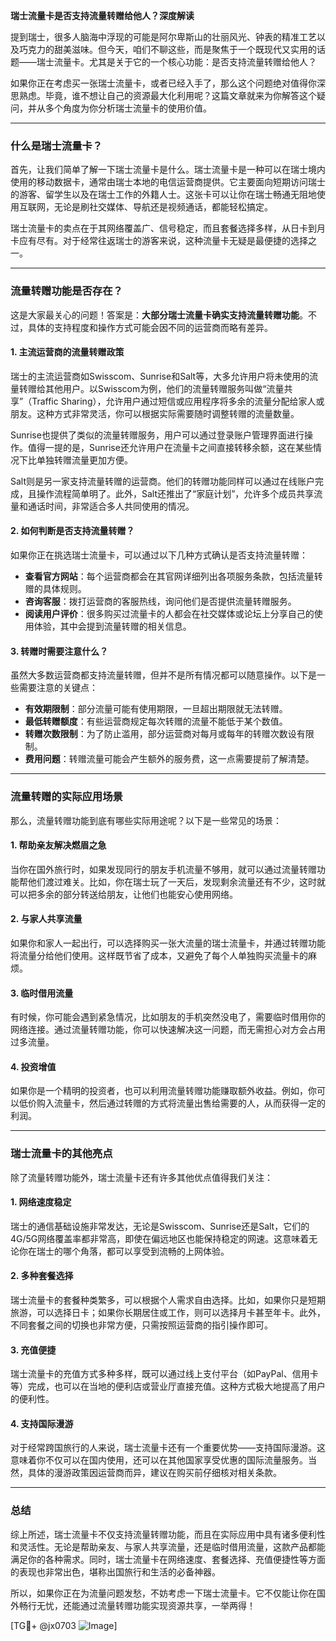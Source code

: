 **瑞士流量卡是否支持流量转赠给他人？深度解读**

提到瑞士，很多人脑海中浮现的可能是阿尔卑斯山的壮丽风光、钟表的精准工艺以及巧克力的甜美滋味。但今天，咱们不聊这些，而是聚焦于一个既现代又实用的话题——瑞士流量卡。尤其是关于它的一个核心功能：是否支持流量转赠给他人？

如果你正在考虑买一张瑞士流量卡，或者已经入手了，那么这个问题绝对值得你深思熟虑。毕竟，谁不想让自己的资源最大化利用呢？这篇文章就来为你解答这个疑问，并从多个角度为你分析瑞士流量卡的使用价值。

---

### 什么是瑞士流量卡？

首先，让我们简单了解一下瑞士流量卡是什么。瑞士流量卡是一种可以在瑞士境内使用的移动数据卡，通常由瑞士本地的电信运营商提供。它主要面向短期访问瑞士的游客、留学生以及在瑞士工作的外籍人士。这张卡可以让你在瑞士畅通无阻地使用互联网，无论是刷社交媒体、导航还是视频通话，都能轻松搞定。

瑞士流量卡的卖点在于其网络覆盖广、信号稳定，而且套餐选择多样，从日卡到月卡应有尽有。对于经常往返瑞士的游客来说，这种流量卡无疑是最便捷的选择之一。

---

### 流量转赠功能是否存在？

这是大家最关心的问题！答案是：**大部分瑞士流量卡确实支持流量转赠功能**。不过，具体的支持程度和操作方式可能会因不同的运营商而略有差异。

#### 1. **主流运营商的流量转赠政策**
瑞士的主流运营商如Swisscom、Sunrise和Salt等，大多允许用户将未使用的流量转赠给其他用户。以Swisscom为例，他们的流量转赠服务叫做“流量共享”（Traffic Sharing），允许用户通过短信或应用程序将多余的流量分配给家人或朋友。这种方式非常灵活，你可以根据实际需要随时调整转赠的流量数量。

Sunrise也提供了类似的流量转赠服务，用户可以通过登录账户管理界面进行操作。值得一提的是，Sunrise还允许用户在流量卡之间直接转移余额，这在某些情况下比单独转赠流量更加方便。

Salt则是另一家支持流量转赠的运营商。他们的转赠功能同样可以通过在线账户完成，且操作流程简单明了。此外，Salt还推出了“家庭计划”，允许多个成员共享流量和通话时间，非常适合多人共同使用的情况。

#### 2. **如何判断是否支持流量转赠？**
如果你正在挑选瑞士流量卡，可以通过以下几种方式确认是否支持流量转赠：

- **查看官方网站**：每个运营商都会在其官网详细列出各项服务条款，包括流量转赠的具体规则。
- **咨询客服**：拨打运营商的客服热线，询问他们是否提供流量转赠服务。
- **阅读用户评价**：很多购买过流量卡的人都会在社交媒体或论坛上分享自己的使用体验，其中会提到流量转赠的相关信息。

#### 3. **转赠时需要注意什么？**
虽然大多数运营商都支持流量转赠，但并不是所有情况都可以随意操作。以下是一些需要注意的关键点：

- **有效期限制**：部分流量可能有使用期限，一旦超出期限就无法转赠。
- **最低转赠额度**：有些运营商规定每次转赠的流量不能低于某个数值。
- **转赠次数限制**：为了防止滥用，部分运营商对每月或每年的转赠次数设有限制。
- **费用问题**：转赠流量可能会产生额外的服务费，这一点需要提前了解清楚。

---

### 流量转赠的实际应用场景

那么，流量转赠功能到底有哪些实际用途呢？以下是一些常见的场景：

#### 1. **帮助亲友解决燃眉之急**
当你在国外旅行时，如果发现同行的朋友手机流量不够用，就可以通过流量转赠功能帮他们渡过难关。比如，你在瑞士玩了一天后，发现剩余流量还有不少，这时就可以把多余的部分转送给朋友，让他们也能安心使用网络。

#### 2. **与家人共享流量**
如果你和家人一起出行，可以选择购买一张大流量的瑞士流量卡，并通过转赠功能将流量分给他们使用。这样既节省了成本，又避免了每个人单独购买流量卡的麻烦。

#### 3. **临时借用流量**
有时候，你可能会遇到紧急情况，比如朋友的手机突然没电了，需要临时借用你的网络连接。通过流量转赠功能，你可以快速解决这一问题，而无需担心对方会占用过多流量。

#### 4. **投资增值**
如果你是一个精明的投资者，也可以利用流量转赠功能赚取额外收益。例如，你可以低价购入流量卡，然后通过转赠的方式将流量出售给需要的人，从而获得一定的利润。

---

### 瑞士流量卡的其他亮点

除了流量转赠功能外，瑞士流量卡还有许多其他优点值得我们关注：

#### 1. **网络速度稳定**
瑞士的通信基础设施非常发达，无论是Swisscom、Sunrise还是Salt，它们的4G/5G网络覆盖率都非常高，即使在偏远地区也能保持稳定的网速。这意味着无论你在瑞士的哪个角落，都可以享受到流畅的上网体验。

#### 2. **多种套餐选择**
瑞士流量卡的套餐种类繁多，可以根据个人需求自由选择。比如，如果你只是短期旅游，可以选择日卡；如果你长期居住或工作，则可以选择月卡甚至年卡。此外，不同套餐之间的切换也非常方便，只需按照运营商的指引操作即可。

#### 3. **充值便捷**
瑞士流量卡的充值方式多种多样，既可以通过线上支付平台（如PayPal、信用卡等）完成，也可以在当地的便利店或营业厅直接充值。这种方式极大地提高了用户的便利性。

#### 4. **支持国际漫游**
对于经常跨国旅行的人来说，瑞士流量卡还有一个重要优势——支持国际漫游。这意味着你不仅可以在国内使用，还可以在其他国家享受优惠的国际流量服务。当然，具体的漫游政策因运营商而异，建议在购买前仔细核对相关条款。

---

### 总结

综上所述，瑞士流量卡不仅支持流量转赠功能，而且在实际应用中具有诸多便利性和灵活性。无论是帮助亲友、与家人共享流量，还是临时借用流量，这款产品都能满足你的各种需求。同时，瑞士流量卡在网络速度、套餐选择、充值便捷性等方面的表现也非常出色，堪称出国旅行和生活的必备神器。

所以，如果你正在为流量问题发愁，不妨考虑一下瑞士流量卡。它不仅能让你在国外畅行无忧，还能通过流量转赠功能实现资源共享，一举两得！

[TG💪+ @jx0703 ![Image](https://github.com/user-attachments/assets/dbca1d08-cadb-493c-b0ec-ad6f7a83f270)]